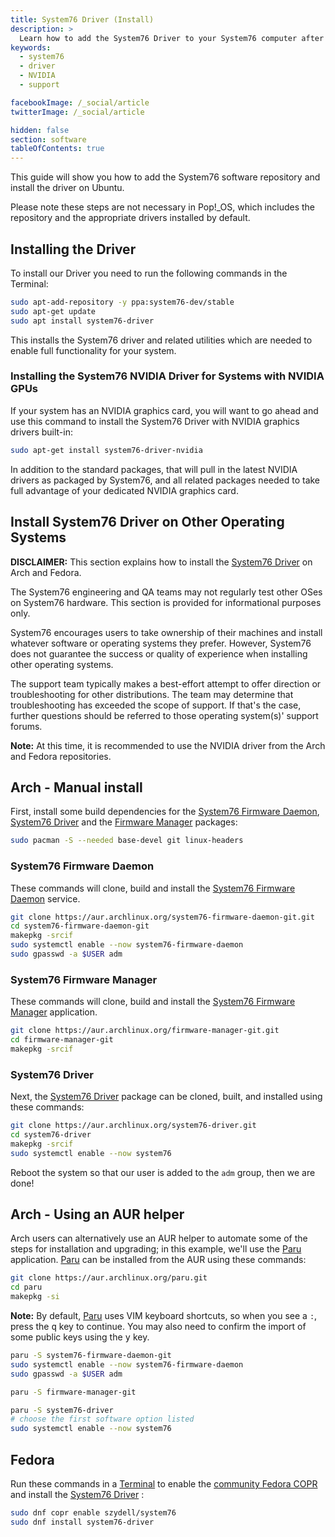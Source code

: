 ```yaml
---
title: System76 Driver (Install)
description: >
  Learn how to add the System76 Driver to your System76 computer after reinstalling Ubuntu
keywords:
  - system76
  - driver
  - NVIDIA
  - support

facebookImage: /_social/article
twitterImage: /_social/article

hidden: false
section: software
tableOfContents: true
---
```


This guide will show you how to add the System76 software repository and install the driver on Ubuntu.

Please note these steps are not necessary in Pop!\_OS, which includes the repository and the appropriate drivers installed by default.

## Installing the Driver

To install our Driver you need to run the following commands in the Terminal:

```bash
sudo apt-add-repository -y ppa:system76-dev/stable
sudo apt-get update
sudo apt install system76-driver
```

This installs the System76 driver and related utilities which are needed to enable full functionality for your system.

### Installing the System76 NVIDIA Driver for Systems with NVIDIA GPUs

If your system has an NVIDIA graphics card, you will want to go ahead and use this command to install the System76 Driver with NVIDIA graphics drivers built-in:

```bash
sudo apt-get install system76-driver-nvidia
```

In addition to the standard packages, that will pull in the latest NVIDIA drivers as packaged by System76, and all related packages needed to take full advantage of your dedicated NVIDIA graphics card.

## Install System76 Driver on Other Operating Systems

**DISCLAIMER:** This section explains how to install the <u>System76 Driver</u> on Arch and Fedora.

The System76 engineering and QA teams may not regularly test other OSes on System76 hardware. This section is provided for informational purposes only.

System76 encourages users to take ownership of their machines and install whatever software or operating systems they prefer. However, System76 does not guarantee the success or quality of experience when installing other operating systems.

The support team typically makes a best-effort attempt to offer direction or troubleshooting for other distributions. The team may determine that troubleshooting has exceeded the scope of support. If that's the case, further questions should be referred to those operating system(s)' support forums.

**Note:** At this time, it is recommended to use the NVIDIA driver from the Arch and Fedora repositories.

## Arch - Manual install

First, install some build dependencies for the <u>System76 Firmware Daemon</u>, <u>System76 Driver</u> and the <u>Firmware Manager</u> packages:

```bash
sudo pacman -S --needed base-devel git linux-headers
```

### System76 Firmware Daemon

These commands will clone, build and install the <u>System76 Firmware Daemon</u> service.

```bash
git clone https://aur.archlinux.org/system76-firmware-daemon-git.git
cd system76-firmware-daemon-git
makepkg -srcif
sudo systemctl enable --now system76-firmware-daemon
sudo gpasswd -a $USER adm
```

### System76 Firmware Manager

These commands will clone, build and install the <u>System76 Firmware Manager</u> application.

```bash
git clone https://aur.archlinux.org/firmware-manager-git.git
cd firmware-manager-git
makepkg -srcif
```

### System76 Driver

Next, the <u>System76 Driver</u> package can be cloned, built, and installed using these commands:

```bash
git clone https://aur.archlinux.org/system76-driver.git
cd system76-driver
makepkg -srcif
sudo systemctl enable --now system76
```

Reboot the system so that our user is added to the `adm` group, then we are done!

## Arch - Using an AUR helper

Arch users can alternatively use an AUR helper to automate some of the steps for installation and upgrading; in this example, we'll use the <u>Paru</u> application. <u>Paru</u> can be installed from the AUR using these commands:

```bash
git clone https://aur.archlinux.org/paru.git
cd paru
makepkg -si
```

**Note:** By default, <u>Paru</u> uses VIM keyboard shortcuts, so when you see a `:`, press the <kbd>q</kbd> key to continue. You may also need to confirm the import of some public keys using the <kbd>y</kbd> key.

```bash
paru -S system76-firmware-daemon-git
sudo systemctl enable --now system76-firmware-daemon
sudo gpasswd -a $USER adm
```

```bash
paru -S firmware-manager-git
```

```bash
paru -S system76-driver
# choose the first software option listed
sudo systemctl enable --now system76
```

## Fedora

Run these commands in a <u>Terminal</u> to enable the [community Fedora COPR](https://copr.fedorainfracloud.org/coprs/szydell/system76/) and install the <u>System76 Driver</u> :

```bash
sudo dnf copr enable szydell/system76
sudo dnf install system76-driver
```
